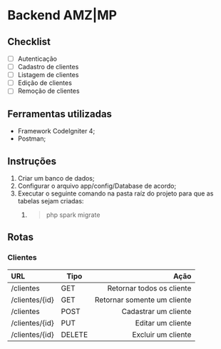 Backend AMZ|MP
====

Checklist
----

- [ ] Autenticação
- [ ] Cadastro de clientes
- [ ] Listagem de clientes
- [ ] Edição de clientes
- [ ] Remoção de clientes

Ferramentas utilizadas
----

- Framework CodeIgniter 4;
- Postman;

Instruções
----

1. Criar um banco de dados;
2. Configurar o arquivo app/config/Database de acordo;
0. Executar o seguinte comando na pasta raíz do projeto para que as tabelas sejam criadas:
    1. > php spark migrate

Rotas
----
### Clientes

URL   |  Tipo | Ação
:--------- | ------- | ------:
/clientes | GET | Retornar todos os cliente
/clientes/{id} | GET | Retornar somente um cliente
/clientes | POST | Cadastrar um cliente
/clientes/{id} | PUT | Editar um cliente
/clientes/{id} | DELETE | Excluir um cliente






